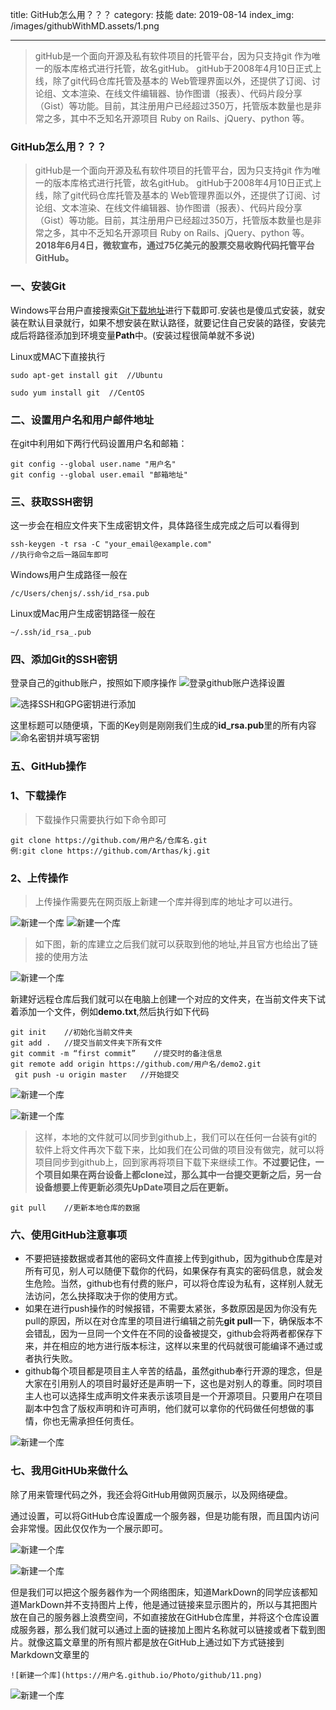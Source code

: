 title: GitHub怎么用？？？
category: 技能
date: 2019-08-14
index_img: /images/githubWithMD.assets/1.png

---

> gitHub是一个面向开源及私有软件项目的托管平台，因为只支持git 作为唯一的版本库格式进行托管，故名gitHub。
> gitHub于2008年4月10日正式上线，除了git代码仓库托管及基本的 Web管理界面以外，还提供了订阅、讨论组、文本渲染、在线文件编辑器、协作图谱（报表）、代码片段分享（Gist）等功能。目前，其注册用户已经超过350万，托管版本数量也是非常之多，其中不乏知名开源项目 Ruby on Rails、jQuery、python 等。

<!--more-->

<!--
 * @Author: 柯军
 * @Date: 2019-08-14 12:14:43
 * @Description: 
 -->
### GitHub怎么用？？？

> gitHub是一个面向开源及私有软件项目的托管平台，因为只支持git 作为唯一的版本库格式进行托管，故名gitHub。
> gitHub于2008年4月10日正式上线，除了git代码仓库托管及基本的 Web管理界面以外，还提供了订阅、讨论组、文本渲染、在线文件编辑器、协作图谱（报表）、代码片段分享（Gist）等功能。目前，其注册用户已经超过350万，托管版本数量也是非常之多，其中不乏知名开源项目 Ruby on Rails、jQuery、python 等。
> **2018年6月4日，微软宣布，通过75亿美元的股票交易收购代码托管平台GitHub。**

### 一、安装Git

Windows平台用户直接搜索[Git下载地址](https://git-scm.com/downloads)进行下载即可.安装也是傻瓜式安装，就安装在默认目录就行，如果不想安装在默认路径，就要记住自己安装的路径，安装完成后将路径添加到环境变量**Path**中。(安装过程很简单就不多说)

Linux或MAC下直接执行

```
sudo apt-get install git  //Ubuntu

sudo yum install git  //CentOS
```

### 二、设置用户名和用户邮件地址

在git中利用如下两行代码设置用户名和邮箱：

```
git config --global user.name "用户名"
git config --global user.email "邮箱地址"
```

### 三、获取SSH密钥

这一步会在相应文件夹下生成密钥文件，具体路径生成完成之后可以看得到

```
ssh-keygen -t rsa -C "your_email@example.com"
//执行命令之后一路回车即可
```

Windows用户生成路径一般在

```
/c/Users/chenjs/.ssh/id_rsa.pub
```

Linux或Mac用户生成密钥路径一般在

```
~/.ssh/id_rsa_.pub
```

### 四、添加Git的SSH密钥

登录自己的github账户，按照如下顺序操作
![登录github账户选择设置](/images/githubWithMD.assets/1.png)

![选择SSH和GPG密钥进行添加](/images/githubWithMD.assets/2.png)

这里标题可以随便填，下面的Key则是刚刚我们生成的**id_rsa.pub**里的所有内容
![命名密钥并填写密钥](/images/githubWithMD.assets/3.png)

### 五、GitHub操作

### 1、下载操作

> 下载操作只需要执行如下命令即可

```
git clone https://github.com/用户名/仓库名.git
例:git clone https://github.com/Arthas/kj.git
```

### 2、上传操作

> 上传操作需要先在网页版上新建一个库并得到库的地址才可以进行。

![新建一个库](/images/githubWithMD.assets/4.png)
![新建一个库](/images/githubWithMD.assets/5.png)

> 如下图，新的库建立之后我们就可以获取到他的地址,并且官方也给出了链接的使用方法

![新建一个库](/images/githubWithMD.assets/6.png)

新建好远程仓库后我们就可以在电脑上创建一个对应的文件夹，在当前文件夹下试着添加一个文件，例如**demo.txt**,然后执行如下代码

```
git init    //初始化当前文件夹
git add .   //提交当前文件夹下所有文件
git commit -m “first commit”    //提交时的备注信息
git remote add origin https://github.com/用户名/demo2.git
 git push -u origin master   //开始提交
```

![新建一个库](/images/githubWithMD.assets/7.png)

![新建一个库](https://arthaskj.github.io/Photo/github/8.png)

> 这样，本地的文件就可以同步到github上，我们可以在任何一台装有git的软件上将文件再次下载下来，比如我们在公司做的项目没有做完，就可以将项目同步到github上，回到家再将项目下载下来继续工作。**不过要记住，一个项目如果在两台设备上都clone过，那么其中一台提交更新之后，另一台设备想要上传更新必须先UpDate项目之后在更新。**

```
git pull    //更新本地仓库的数据
```

### 六、使用GitHub注意事项

- 不要把链接数据或者其他的密码文件直接上传到github，因为github仓库是对所有可见，别人可以随便下载你的代码，如果保存有真实的密码信息，就会发生危险。当然，github也有付费的账户，可以将仓库设为私有，这样别人就无法访问，怎么抉择取决于你的使用方式。
- 如果在进行push操作的时候报错，不需要太紧张，多数原因是因为你没有先pull的原因，所以在对仓库里的项目进行编辑之前先**git pull**一下，确保版本不会错乱，因为一旦同一个文件在不同的设备被提交，github会将两者都保存下来，并在相应的地方进行版本标注，这样以来里的代码就很可能编译不通过或者执行失败。
- github每个项目都是项目主人辛苦的结晶，虽然github奉行开源的理念，但是大家在引用别人的项目时最好还是声明一下，这也是对别人的尊重。同时项目主人也可以选择生成声明文件来表示该项目是一个开源项目。只要用户在项目副本中包含了版权声明和许可声明，他们就可以拿你的代码做任何想做的事情，你也无需承担任何责任。

![新建一个库](https://arthaskj.github.io/Photo/github/9.png)

### 七、我用GitHUb来做什么

除了用来管理代码之外，我还会将GitHub用做网页展示，以及网络硬盘。

通过设置，可以将GitHub仓库设置成一个服务器，但是功能有限，而且国内访问会非常慢。因此仅仅作为一个展示即可。

![新建一个库](https://arthaskj.github.io/Photo/github/10.png)

![新建一个库](https://arthaskj.github.io/Photo/github/11.png)

但是我们可以把这个服务器作为一个网络图床，知道MarkDown的同学应该都知道MarkDown并不支持图片上传，他是通过链接来显示图片的，所以与其把图片放在自己的服务器上浪费空间，不如直接放在GitHub仓库里，并将这个仓库设置成服务器，那么我们就可以通过上面的链接加上图片名称就可以链接或者下载到图片。就像这篇文章里的所有照片都是放在GitHub上通过如下方式链接到Markdown文章里的

```
![新建一个库](https://用户名.github.io/Photo/github/11.png)

```

![新建一个库](https://arthaskj.github.io/Photo/github/12.png)